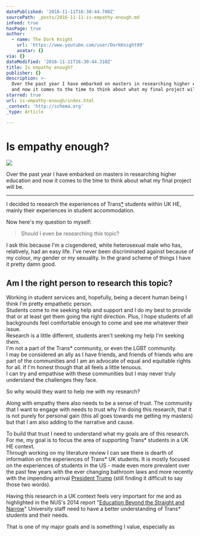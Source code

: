 ```yaml
---
datePublished: '2016-11-11T16:30:44.780Z'
sourcePath: _posts/2016-11-11-is-empathy-enough.md
inFeed: true
hasPage: true
author:
  - name: The Dork Knight
    url: 'https://www.youtube.com/user/DorkKnight99'
    avatar: {}
via: {}
dateModified: '2016-11-11T16:30:44.310Z'
title: Is empathy enough?
publisher: {}
description: >-
  Over the past year I have embarked on masters in researching higher education
  and now it comes to the time to think about what my final project will be.
starred: true
url: is-empathy-enough/index.html
_context: 'http://schema.org'
_type: Article

---
```

# Is empathy enough?
![](https://the-grid-user-content.s3-us-west-2.amazonaws.com/223d8ae6-8d1b-481b-8839-3cec4985b346.gif)

Over the past year I have embarked on masters in researching higher education and now it comes to the time to think about what my final project will be.

---

I decided to research the experiences of Trans[\*][0] students within UK HE, mainly their experiences in student accommodation.

Now here's my question to myself:

> Should I even be researching this topic?

I ask this because I'm a cisgendered, white heterosexual male who has, relatively, had an easy life. I've never been discriminated against because of my colour, my gender or my sexuality. In the grand scheme of things I have it pretty damn good.

## Am I the right person to research this topic?

Working in student services and, hopefully, being a decent human being I think I'm pretty empathetic person.   
Students come to me seeking help and support and I do my best to provide that or at least get them going the right direction. Plus, I hope students of all backgrounds feel comfortable enough to come and see me whatever their issue.  
Research is a little different, students aren't seeking my help I'm seeking them.   
I'm not a part of the Trans\* community, or even the LGBT community.   
I may be considered an ally as I have friends, and friends of friends who are part of the communities and I am an advocate of equal and equitable rights for all. If I'm honest though that all feels a little tenuous.  
I can try and empathise with these communities but I may never truly understand the challenges they face.

So why would they want to help me with my research?

Along with empathy there also needs to be a sense of trust. The community that I want to engage with needs to trust why I'm doing this research, that it is not purely for personal gain (this all goes towards me getting my masters) but that I am also adding to the narrative and cause.

To build that trust I need to understand what my goals are of this research.   
For me, my goal is to focus the area of supporting Trans\* students in a UK HE context.   
Through working on my literature review I can see there is dearth of information on the experiences of Trans\* UK students. It is mostly focused on the experiences of students in the US - made even more prevalent over the past few years with the ever changing bathroom laws and more recently with the impending arrival [President Trump][1] (still finding it difficult to say those two words).

Having this research in a UK context feels very important for me and as highlighted in the NUS's 2014 report "[Education Beyond the Straight and Narrow][2]" University staff need to have a better understanding of Trans\* students and their needs.

That is one of my major goals and is something I value, especially as

[0]: http://itspronouncedmetrosexual.com/2012/05/what-does-the-asterisk-in-trans-stand-for/#sthash.IE6KIG6F.dpbs "What does the asterisk in “trans*” stand for?"
[1]: https://youtu.be/cZMKbFVh2VI
[2]: https://www.nus.org.uk/global/lgbt-research.pdf "Education Beyond the Straight and Narrow [PDF]"